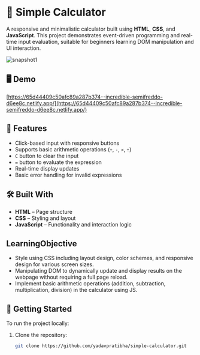 # 🔢 Simple Calculator

A responsive and minimalistic calculator built using **HTML**, **CSS**, and **JavaScript**. This project demonstrates event-driven programming and real-time input evaluation, suitable for beginners learning DOM manipulation and UI interaction.

![snapshot1](https://github.com/yadavpratibha/WebDevelopment/assets/25881107/70025e50-b833-4d77-a7c6-95a083d36438)

## 🖥️ Demo

[https://65d44409c50afc89a287b374--incredible-semifreddo-d6ee8c.netlify.app/](https://65d44409c50afc89a287b374--incredible-semifreddo-d6ee8c.netlify.app/)

## 🚀 Features

- Click-based input with responsive buttons  
- Supports basic arithmetic operations (`+`, `-`, `×`, `÷`)  
- `C` button to clear the input  
- `=` button to evaluate the expression  
- Real-time display updates  
- Basic error handling for invalid expressions

## 🛠️ Built With

- **HTML** – Page structure  
- **CSS** – Styling and layout  
- **JavaScript** – Functionality and interaction logic


## LearningObjective
* Style using CSS including layout design, color schemes, and responsive design for various screen sizes.
* Manipulating DOM to dynamically update and display results on the webpage without requiring a full page reload.
* Implement basic arithmetic operations (addition, subtraction, multiplication, division) in the calculator using JS.

## 🚀 Getting Started

To run the project locally:

1. Clone the repository:
   ```bash
   git clone https://github.com/yadavpratibha/simple-calculator.git
